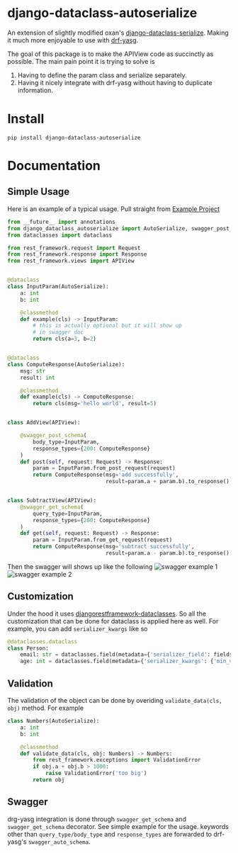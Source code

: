 # django-dataclass-autoserialize

An extension of slightly modified
oxan's [django-dataclass-serialize](https://github.com/oxan/djangorestframework-dataclasses). 
Making it much more enjoyable to
use with [drf-yasg](https://github.com/axnsan12/drf-yasg).

The goal of this package is to make the APIView code as succinctly as possible. The main pain point it is trying to solve is

1) Having to define the param class and serialize separately.
2) Having it nicely integrate with drf-yasg without having to duplicate information.

# Install

```
pip install django-dataclass-autoserialize
```

# Documentation

## Simple Usage

Here is an example of a typical usage. Pull straight from
[Example Project](https://github.com/thegangtechnology/django_dataclass_autoserialize_example)

```python
from __future__ import annotations
from django_dataclass_autoserialize import AutoSerialize, swagger_post_schema, swagger_get_schema
from dataclasses import dataclass

from rest_framework.request import Request
from rest_framework.response import Response
from rest_framework.views import APIView


@dataclass
class InputParam(AutoSerialize):
    a: int
    b: int

    @classmethod
    def example(cls) -> InputParam:
        # this is actually optional but it will show up
        # in swagger doc
        return cls(a=3, b=2)


@dataclass
class ComputeResponse(AutoSerialize):
    msg: str
    result: int

    @classmethod
    def example(cls) -> ComputeResponse:
        return cls(msg='hello world', result=5)


class AddView(APIView):

    @swagger_post_schema(
        body_type=InputParam,
        response_types={200: ComputeResponse}
    )
    def post(self, request: Request) -> Response:
        param = InputParam.from_post_request(request)
        return ComputeResponse(msg='add successfully',
                               result=param.a + param.b).to_response()


class SubtractView(APIView):
    @swagger_get_schema(
        query_type=InputParam,
        response_types={200: ComputeResponse}
    )
    def get(self, request: Request) -> Response:
        param = InputParam.from_get_request(request)
        return ComputeResponse(msg='subtract successfully',
                               result=param.a - param.b).to_response()

```

Then the swagger will shows up like the following
![swagger example 1](https://github.com/thegangtechnology/django-dataclass-autoserialize/raw/main/images/example1.png)
![swagger example 2](https://github.com/thegangtechnology/django-dataclass-autoserialize/raw/main/images/example2.png)

## Customization

Under the hood it uses [djangorestframework-dataclasses](https://github.com/oxan/djangorestframework-dataclasses). So
all the customization that can be done for dataclass is applied here as well. For example, you can
add `serializer_kwargs` like so

```python
@dataclasses.dataclass
class Person:
    email: str = dataclasses.field(metadata={'serializer_field': fields.EmailField()})
    age: int = dataclasses.field(metadata={'serializer_kwargs': {'min_value': 0}})
```

## Validation

The validation of the object can be done by overiding
`validate_data(cls, obj)` method. For example

```python
class Numbers(AutoSerialize):
    a: int
    b: int

    @classmethod
    def validate_data(cls, obj: Numbers) -> Numbers:
        from rest_framework.exceptions import ValidationError
        if obj.a + obj.b > 1000:
            raise ValidationError('too big')
        return obj
```

## Swagger

drg-yasg integration is done through `swagger_get_schema` and `swagger_get_schema`
decorator. See simple example for the usage. keywords other than `query_type/body_type` and `response_types`
are forwarded to drf-yasg's `swagger_auto_schema`.

